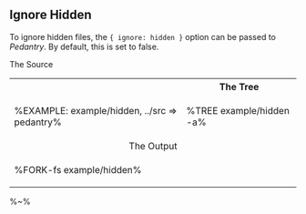 ## Ignore Hidden

To ignore hidden files, the `{ ignore: hidden }` option can be passed to _Pedantry_. By default, this is set to false.

<table>
<!-- block-start -->
<tr>The Source <a href="example/hidden.js"></a><th></th><th><a href="example/hidden"></a>The Tree</th></tr>
<tr><td>

%EXAMPLE: example/hidden, ../src => pedantry%
</td>
<td>

%TREE example/hidden -a%
</td></tr>
<tr><td colspan="2" align="center">The Output</td></tr>
<tr><td colspan="2">

%FORK-fs example/hidden%
</td></tr>
</table>


%~%